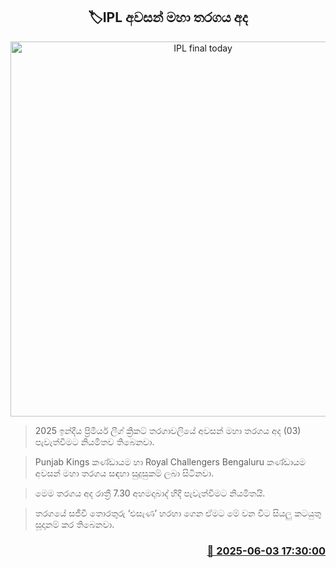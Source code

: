 <p align='center'><b><h2 align='center' title='IPL final today'>🏷IPL අවසන් මහා තරගය අද
</h2></b></p>
<p align='center'><img src='https://helakuru.sgp1.cdn.digitaloceanspaces.com/esana/images/lib/ipl-final.jpg' width='600' alt='IPL final today'></p>

> 2025 ඉන්දීය ප්‍රිමියර් ලීග් ක්‍රිකට් තරගාවලියේ අවසන් මහා තරගය අද (03) පැවැත්වීමට නියමිතව තිබෙනවා.

> Punjab Kings කණ්ඩායම හා Royal Challengers Bengaluru කණ්ඩායම අවසන් මහා තරගය සඳහා සුදුසුකම් ලබා සිටිනවා.

> මෙම තරගය අද රාත්‍රී 7.30 අහමදාබාද් හිදී පැවැත්වීමට නියමිතයි.

> තරගයේ සජීවී තොරතුරු ‘එසැණ’ හරහා ගෙන ඒමට මේ වන විට සියලු කටයුතු සූදානම් කර තිබෙනවා.



<h3 align='right'><a href='https://www.helakuru.lk/esana/p/110642/'>📅 2025-06-03 17:30:00</a></h3>
